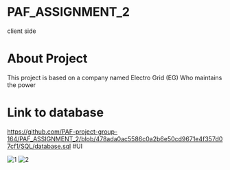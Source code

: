 # PAF_ASSIGNMENT_2
client side
# About Project
This project is based on a company named Electro Grid (EG) Who maintains the power
# Link to database
https://github.com/PAF-project-group-164/PAF_ASSIGNMENT_2/blob/478ada0ac5586c0a2b6e50cd9671e4f357d07cf1/SQL/database.sql
#UI

![1](https://user-images.githubusercontent.com/76850026/168483462-3c2fadb8-06af-4b3b-9aec-53c834b330fd.jpeg)
![2](https://user-images.githubusercontent.com/76850026/168483464-25ca60fb-aa85-4464-b33f-39549b7d237d.jpeg)
